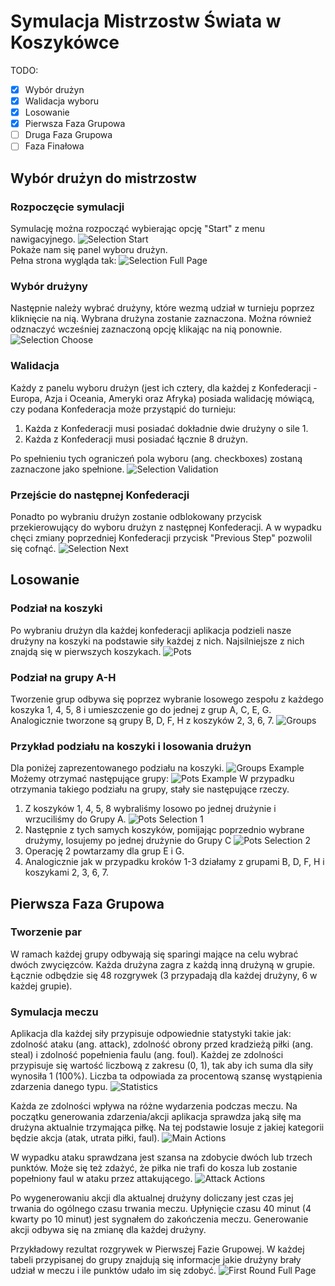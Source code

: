 # Symulacja Mistrzostw Świata w Koszykówce

TODO:
- [x] Wybór drużyn
- [x] Walidacja wyboru
- [x] Losowanie
- [x] Pierwsza Faza Grupowa
- [ ] Druga Faza Grupowa
- [ ] Faza Finałowa

## Wybór drużyn do mistrzostw
### Rozpoczęcie symulacji
Symulację można rozpocząć wybierając opcję "Start" z menu nawigacyjnego. 
![Selection Start](images/selection-start.jpg)\
Pokaże nam się panel wyboru drużyn. \
Pełna strona wygląda tak: 
![Selection Full Page](images/selection-fullpage.png)

### Wybór drużyny
Następnie należy wybrać drużyny, które wezmą udział w turnieju poprzez kliknięcie na nią. 
Wybrana drużyna zostanie zaznaczona. Można również odznaczyć wcześniej zaznaczoną opcję klikając na nią ponownie. 
![Selection Choose](images/selection-choose.jpg)

### Walidacja
Każdy z panelu wyboru drużyn (jest ich cztery, dla każdej z Konfederacji - Europa, Azja i Oceania, Ameryki oraz Afryka) 
posiada walidację mówiącą, czy podana Konfederacja może przystąpić do turnieju: 
1. Każda z Konfederacji musi posiadać dokładnie dwie drużyny o sile 1. 
2. Każda z Konfederacji musi posiadać łącznie 8 drużyn. 

Po spełnieniu tych ograniczeń pola wyboru (ang. checkboxes) zostaną zaznaczone jako spełnione. 
![Selection Validation](images/selection-validation.jpg)

### Przejście do następnej Konfederacji
Ponadto po wybraniu drużyn zostanie odblokowany przycisk przekierowujący do wyboru drużyn z następnej Konfederacji. 
A w wypadku chęci zmiany poprzedniej Konfederacji przycisk "Previous Step" pozwolil się cofnąć. 
![Selection Next](images/selection-next.jpg)

## Losowanie
### Podział na koszyki
Po wybraniu drużyn dla każdej konfederacji aplikacja podzieli nasze drużyny na koszyki na podstawie siły każdej z nich. 
Najsilniejsze z nich znajdą się w pierwszych koszykach. 
![Pots](images/pots.jpg)

### Podział na grupy A-H
Tworzenie grup odbywa się poprzez wybranie losowego zespołu z każdego koszyka 1, 4, 5, 8 i umieszczenie go do jednej z grup A, C, E, G. 
Analogicznie tworzone są grupy B, D, F, H z koszyków 2, 3, 6, 7. 
![Groups](images/groups.jpg)

### Przykład podziału na koszyki i losowania drużyn
Dla poniżej zaprezentowanego podziału na koszyki. 
![Groups Example](images/example-groups.jpg)
Możemy otrzymać następujące grupy: 
![Pots Example](images/example-pots.jpg)
W przypadku otrzymania takiego podziału na grupy, stały sie następujące rzeczy. 
1. Z koszyków 1, 4, 5, 8 wybraliśmy losowo po jednej drużynie i wrzuciliśmy do Grupy A. 
![Pots Selection 1](images/example-pots-selection1.jpg)
2. Następnie z tych samych koszyków, pomijając poprzednio wybrane drużymy, losujemy po jednej drużynie do Grupy C
![Pots Selection 2](images/example-pots-selection2.jpg)
3. Operację 2 powtarzamy dla grup E i G. 
4. Analogicznie jak w przypadku kroków 1-3 działamy z grupami B, D, F, H i koszykami 2, 3, 6, 7. 

## Pierwsza Faza Grupowa
### Tworzenie par
W ramach każdej grupy odbywają się sparingi mające na celu wybrać dwóch zwycięzców. 
Każda drużyna zagra z każdą inną drużyną w grupie. Łącznie odbędzie się 48 rozgrywek (3 przypadają dla każdej drużyny, 6 w każdej grupie). 

### Symulacja meczu
Aplikacja dla każdej siły przypisuje odpowiednie statystyki takie jak: zdolność ataku (ang. attack), zdolność obrony przed kradzieżą piłki (ang. steal) i zdolność popełnienia faulu (ang. foul). 
Każdej ze zdolności przypisuje się wartość liczbową z zakresu (0, 1), tak aby ich suma dla siły wynosiła 1 (100%). Liczba ta odpowiada za procentową szansę wystąpienia zdarzenia danego typu. 
![Statistics](images/actions-statistics.jpg)

Każda ze zdolności wpływa na różne wydarzenia podczas meczu. Na początku generowania zdarzenia/akcji aplikacja sprawdza jaką siłę ma drużyna aktualnie trzymająca piłkę. Na tej podstawie losuje z jakiej kategorii będzie akcja (atak, utrata piłki, faul). 
![Main Actions](images/actions-main.jpg)

W wypadku ataku sprawdzana jest szansa na zdobycie dwóch lub trzech punktów. Może się też zdażyć, że piłka nie trafi do kosza lub zostanie popełniony faul w ataku przez attakującego. 
![Attack Actions](images/actions-attack.jpg)

Po wygenerowaniu akcji dla aktualnej drużyny doliczany jest czas jej trwania do ogólnego czasu trwania meczu. Upłynięcie czasu 40 minut (4 kwarty po 10 minut) jest sygnałem do zakończenia meczu. 
Generowanie akcji odbywa się na zmianę dla każdej drużyny. 

Przykładowy rezultat rozgrywek w Pierwszej Fazie Grupowej. W każdej tabeli przypisanej do grupy znajdują się informacje jakie drużyny brały udział w meczu i ile punktów udało im się zdobyć. 
![First Round Full Page](images/first-round-fullpage.png)